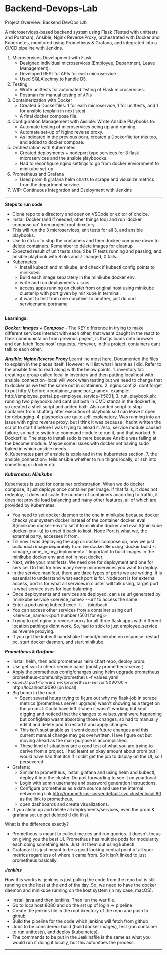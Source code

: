 # Backend-Devops-Lab

Project Overview: Backend DevOps Lab

A microservices-based backend system using Flask (Tested with unittests and Postman), Ansible, Nginx Reverse Proxy, orchestrated with Docker and Kubernetes, monitored using Prometheus & Grafana, and integrated into a CI/CD pipeline with Jenkins.

1. Microservices Development with Flask
    - Designed individual microservices (Employee, Department, Leave Management).
    - Developed RESTful APIs for each microservice.
    - Used SQLAlechmy to handle DB.
2. Testing 
    - Wrote unittests for automated testing of Flask microservices.
    - Postman for manual testing of APIs
3. Containerization with Docker
    - Created 5 Dockerfiles: 1 for each microservice, 1 for unittests, and 1 for ansible (explain in next step)
    - A final docker compose file.
4. Configuration Management with Ansible: Wrote Ansible Playbooks to: 
    - Automate testing of microservices being up and running.
    - Automate set-up of Nginx reverse proxy.
    - As indicated in the previous point, created a Dockerfile for this too, and added to docker compose.
5. Orchestration with Kubernetes
    - Created deployments + nodeport type services for 3 flask microservices and the ansible playboooks.
    - Had to reconfigure nginx settings to go from docker enviornment to minikube set-up.
6. Prometheus and Grafana
    - Used prom & grafana helm charts to scrape and visualize metrics from the department service.
7. WIP: Continuous Integration and Deployment with Jenkins
---

**Steps to run code**

- Clone repo to a directory and open on VSCode or editor of choice.
- Install Docker (and if needed, other things too) and run 'docker compose up' from project root directory
- This will run the 3 microservices, unit tests for all 3, and ansible playbooks.
- Use to ctrl+c to stop the containers and then docker-compose down to delete containers. Remember to delete images for cleanup
- Expected result of unit tests should be 17 tests running and passing, and ansible playbook with 8 oks and 7 changed, 0 fails.
- Kubernetes:
    - Install kubectl and minikube, and check if kubectl config points to minikube.
    - Build each image separately in the minikube docker env.
    - write and run deployments + svcs.
    - access apps running on cluster from original host using minikube cluster ip with port given by minikube in terminal.
    - if want to test from one conatiner to another, just do curl servicename:portname

---

**Learnings:**

***Docker: Images + Compose***
    - The KEY difference in trying to make different services interact with each other, that wasnt caught in the react to flask communictaion from previous project, is that js loads onto browser and can fetch 'localhost' requests. However, in this project, containers cant talk to each other.

***Ansible: Nginx Reverse Proxy***
    Learnt the most here. Documented the files to explain in the places itself. However, will list what I learnt as I did. Refer to the ansible files to read along with the below points.
    1. inventory.txt: creating a group called local in inventory and then putting localhost with ansible_connection=local will work when testing but we need to change that to docker as we test the same out in containers.
    2. nginx.conf.j2: dont forget to put http:// before <container_name:port_name>. example: http://employee_portal_pp-employee_service-1:5001;
    3. run_playbook.sh: running two playbooks and cant put both in CMD stanza in the dockerfile, so created a shell script and added both. Also added script to stop container from shutting after execution of playbook so I can leave it open for debugging.
    4. playbooks are quite self-explanatory. Was running into an issue with nginx reverse proxy, but I think it was because I hadnt written the script to start it before I was trying to reload it. Also, service module caused failure, so had to swtich to command module to run it, and that worked.
    5. Dockerfile: The step to install sudo is there because Ansible was failing at the become module. Maybe some issues with docker not having sudo baked in which ansible needs.  
    6. Kubernetes part of ansible is explained in the kubernetes section.
    7. the ansible_connection=<insert> tells ansible whether to run thigns locally, or ssh into something or docker etc.

***Kubernetes: Minikube***

Kubernetes is used for container orchestration. When we do docker compose, it just deploys once container per image. If that fails, it does not redeploy, it does not scale the number of containers according to traffic, it does not provide load balancing and many other features, all of which are provided by Kubernetes.

- You need to set docker daemon to the one in minikube because docker checks your system docker instead of the container docker. eval $(minikube docker-env) to set it to minikube docker and eval $(minikube docker-env -u) to unset it back to host. Node Port is what we, the external party, accesses it from.  
- Till now I was deploying the app on docker compose up, now we just build each image separately from the dockerfile using 'docker build -t <image_name_in_my_deployment> .' Important to build images in the minikube docker env and not in host docker.
- Next, write your manifests. We need one for deployment and one for service. Do this for how many every microservices you want to deploy. 
- in the service manifest, there are three types of ports we are writing. It is essential to understand what each port is for. Nodeport is for external access, port is for what all services in cluster will talk using, target port is what service uses for load balancing.
- Once deployments and services are deployed, can use url generated by 'minikube service <service_name> --url' to access the same.
- Enter a pod using kubectl exec -it <podName> -- /bin/bash
- You can access other services from a container using curl <service_name>:<port number (5001 for eg)>
- Trying to get nginx to reverse proxy for all three flask apps with different location pathings didnt work. So, had to stick to just employee_service as reverse proxying. 
- If you get the kubectl handshake timeout/minikube no response: restart pc, start docker daemon, and start minikube.

***Prometheus & Grafana***

- Install helm, then add prometheus helm chart repo, deploy prom.
- Use get svc to check service name (mostly prometheus-server)
- Apply the prometheus config/changes using helm upgrade prometheus prometheus-community/prometheus -f values.yaml
- kubectl port-forward svc/prometheus-server 9090:80 + http://localhost:9090 (on local)
- Big bump in the road
    - Spent several hours trying to figure out why my flask-job in scrape metrics (prometheus server upgrade) wasn't showing as a target on the promUI. Could have left it when it wasn't working but kept digging and noticed that the changes to values.yaml were happening but configMap wasnt absorbing those changes, so had to manually edit it and delete pod to restart it and apply changes. 
    - This isn't sustianable as it wont detect future changes and this current manual change may get overwritten. Have figure out but moving ahead as the main purpose is accomplished. 
    - These kind of situations are a good test of what you are trying to derive from a project. I had learnt an okay amount about prom but I would have had that itch if I didnt get the job to display on the UI, so I persevered.
- Grafana:
    - Similar to prometheus, install grafana and using helm and kubectl, deploy it into the cluster. Do port forwarding to see it on your local.
    - Login with admin username and password generation instructions.
    - Configure prometheus as a data source and use the internal networking link http://prometheus-server.default.svc.cluster.local:80 as the link to prometheus.
    - open dashboards and create visualizations.
- If you clean up and delete all deployments/services, even the prom & grafana set up get deleted (I did this).

What is the difference exactly?
- Prometheus is meant to collect metrics and run queries. It doesn't focus on giving you the best UI. Prometheus has multiple pods for modularity each doing something else. Just list them out using kubectl.
- Grafana: It is just meant to be a good looking central point of all your metrics regardless of where it came from. So it isn't linked to just prometheus basically.

***Jenkins***

How this works is: jenkins is just pulling the code from the repo but is still running on the host at the end of the day. So, we need to have the docker daemon and minikube running on the host system (in my case, macOS).

- Install java and then jenkins. Then run the war file.
- Go to localhost:8080 and do the set up of login -> pipeline
- Create the jenkins file in the root directory of the repo and push to github
- Build the pipeline for the code which jenkins will fetch from github
- Jobs to be considered: build (build docker images), test (run container to run unittests), and deploy (kubernetes). 
- The commands to be put in the Jenkinsfile is the same as what you would run if doing it locally, but this automtaes the process.

---


